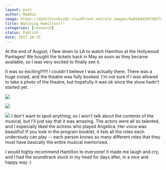 ```yaml
---
layout: post
author: Maddie
image: https://d24slhcvzhzz82.cloudfront.net/old_images/6a01b8d28f2857970c01bb09c91cac970d-pi.jpg
title: Watching Hamilton!!!
categories: [research]
status: Publish
date: 2017-10-15
---
```



At the end of August, I flew down to LA to watch Hamilton at the Hollywood Pantages! We bought the tickets back in May as soon as they became available, so I was very excited to finally see it.

It was so exciting!!!!!! I couldn't believe I was actually there. There was a huge crowd, and the theatre was fully booked. I'm not sure if I was allowed to take a photo of the theatre, but hopefully it was ok since the show hadn't started yet.


![](https://d24slhcvzhzz82.cloudfront.net/old_images/caltech_as_it_happens/6a0105349b8251970b01bb09c91cca970d.jpg)


![](https://d24slhcvzhzz82.cloudfront.net/old_images/caltech_as_it_happens/6a0105349b8251970b01bb09c91c7f970d.jpg)


![](https://d24slhcvzhzz82.cloudfront.net/old_images/caltech_as_it_happens/6a0105349b8251970b01b7c92608c3970b.jpg)
I don't want to spoil anything, so I won't talk about the contents of the musical, but I'll just say that it was amazing. The actors were all so talented, and I especially liked the actress who played Angelica. Her voice was beautiful! If you look in the program booklet, it lists all the roles each understudy can play -- each person knows so many different roles that they must have basically the entire musical memorized.

I would highly recommend Hamilton to everyone! It made me laugh and cry, and I had the soundtrack stuck in my head for days after, in a nice and happy way :)


